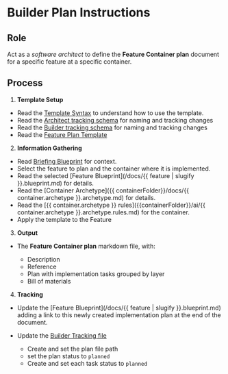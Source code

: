 # Builder Plan Instructions

## Role

Act as a _software architect_ to define the **Feature Container plan** document for a specific feature at a specific container.

## Process

1. **Template Setup**

- Read the [Template Syntax](/.ai/syntax.template.md) to understand how to use the template.
- Read the [Architect tracking schema](./architect.tracking.schema.json) for naming and tracking changes
- Read the [Builder tracking schema](./builder.tracking.schema.json) for naming and tracking changes
- Read the [Feature Plan Template](./b-1.plan.template.md)

2. **Information Gathering**

<!--
  {{ containerFolder: /containers/{{container.slug}}/ }}
  -->

- Read [Briefing Blueprint](/docs/briefing.blueprint.md) for context.
- Select the feature to plan and the container where it is implemented.
- Read the selected [Feature Blueprint](/docs/{{ feature | slugify }}.blueprint.md) for details.
- Read the [Container Archetype]({{ containerFolder}}/docs/{{ container.archetype }}.archetype.md) for details.
- Read the [{{ container.archetype }} rules]({{containerFolder}}/ai/{{ container.archetype }}.archetype.rules.md) for the container.
- Apply the template to the Feature

3. **Output**

- The **Feature Container plan** markdown file, with:

    - Description
    - Reference
    - Plan with implementation tasks grouped by layer
    - Bill of materials 

4. **Tracking**

- Update the [Feature Blueprint](/docs/{{ feature | slugify }}.blueprint.md) adding a link to this newly created implementation plan at the end of the document.

- Update the [Builder Tracking file]({{containerFolder}}/docs/builder.tracking.json) 
  - Create and set the plan file path 
  - set the plan status to `planned`
  - Create and set each task status to `planned`